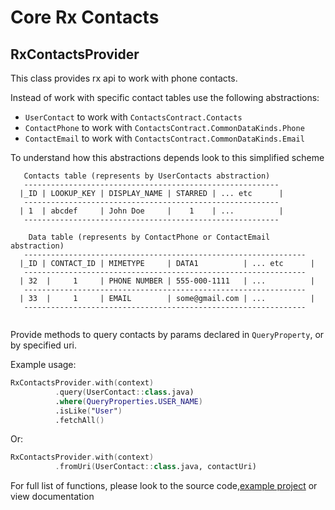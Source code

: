 Core Rx Contacts
============

RxContactsProvider
------------------

This class provides rx api to work with phone contacts.

Instead of work with specific contact tables use the following abstractions:
 - ```UserContact``` to work with ```ContactsContract.Contacts```
 - ```ContactPhone``` to work with ```ContactsContract.CommonDataKinds.Phone```
 - ```ContactEmail``` to work with ```ContactsContract.CommonDataKinds.Email```

To understand how this abstractions depends look to this simplified scheme
```
   Contacts table (represents by UserContacts abstraction)
   ---------------------------------------------------------
  |_ID | LOOKUP_KEY | DISPLAY_NAME | STARRED | ... etc      |
   ---------------------------------------------------------
  | 1  | abcdef     | John Doe     |    1    | ...          |
   ---------------------------------------------------------
 
    Data table (represents by ContactPhone or ContactEmail abstraction)
   ---------------------------------------------------------------
  |_ID | CONTACT_ID | MIMETYPE     | DATA1          | ... etc      |
   ---------------------------------------------------------------
  | 32  |     1     | PHONE NUMBER | 555-000-1111   | ...          |
   ---------------------------------------------------------------
  | 33  |     1     | EMAIL        | some@gmail.com | ...          |
   ---------------------------------------------------------------
 
```
Provide methods to query contacts by params declared in ```QueryProperty```,
 or by specified uri.
 
Example usage:
```kotlin
RxContactsProvider.with(context)
          .query(UserContact::class.java)
          .where(QueryProperties.USER_NAME)
          .isLike("User")
          .fetchAll()
```
Or:
```kotlin
RxContactsProvider.with(context)
          .fromUri(UserContact::class.java, contactUri)
```

For full list of functions, please look to the source code,[example project](https://github.com/nullgr/app-core/tree/develop/app/src/main/java/com/nullgr/androidcore/rxcontacts)
or view documentation
